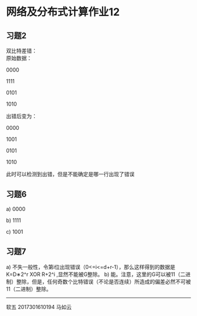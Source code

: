 # 网络及分布式计算作业12



## 习题2

双比特差错： 	
原始数据：

0000

1111

0101

1010

出错后变为：

0000

1001

0101

1010

此时可以检测到出错，但是不能确定是哪一行出现了错误

## 习题6

a) 0000

b) 1111

c) 1001

## 习题7

a) 不失一般性，令第i位出现错误（0<=i<=d+r-1），那么这样得到的数据是K=D∗2^r XOR R+2^i
 ,显然不能被G整除。
b) 能。注意，这里的G可以被11（二进制）整除，但是，任何奇数个比特错误（不论是否连续）所造成的偏差必然不可被11（二进制）整除。

------

软五 2017301610194 马如云